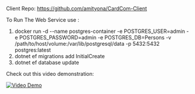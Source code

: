 Client Repo: 
https://github.com/amityona/CardCom-Client

To Run The Web Service use :
1) docker run -d --name postgres-container -e POSTGRES_USER=admin -e POSTGRES_PASSWORD=admin -e POSTGRES_DB=Persons -v /path/to/host/volume:/var/lib/postgresql/data -p 5432:5432 postgres:latest
2) dotnet ef migrations add InitialCreate
3) dotnet ef database update

Check out this video demonstration:

[![Video Demo](https://img.youtube.com/vi/CPKXnBkBqFo/0.jpg)](https://www.youtube.com/watch?v=CPKXnBkBqFo)

